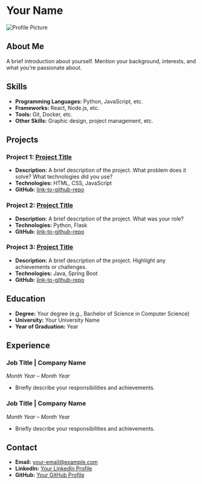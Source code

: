 # Your Name

![Profile Picture](link-to-your-image.jpg)

## About Me
A brief introduction about yourself. Mention your background, interests, and what you're passionate about.

## Skills
- **Programming Languages:** Python, JavaScript, etc.
- **Frameworks:** React, Node.js, etc.
- **Tools:** Git, Docker, etc.
- **Other Skills:** Graphic design, project management, etc.

## Projects

### Project 1: [Project Title](link-to-project)
- **Description:** A brief description of the project. What problem does it solve? What technologies did you use?
- **Technologies:** HTML, CSS, JavaScript
- **GitHub:** [link-to-github-repo](link-to-github)

### Project 2: [Project Title](link-to-project)
- **Description:** A brief description of the project. What was your role?
- **Technologies:** Python, Flask
- **GitHub:** [link-to-github-repo](link-to-github)

### Project 3: [Project Title](link-to-project)
- **Description:** A brief description of the project. Highlight any achievements or challenges.
- **Technologies:** Java, Spring Boot
- **GitHub:** [link-to-github-repo](link-to-github)

## Education
- **Degree:** Your degree (e.g., Bachelor of Science in Computer Science)
- **University:** Your University Name
- **Year of Graduation:** Year

## Experience

### Job Title | Company Name
*Month Year – Month Year*
- Briefly describe your responsibilities and achievements.

### Job Title | Company Name
*Month Year – Month Year*
- Briefly describe your responsibilities and achievements.

## Contact
- **Email:** [your-email@example.com](mailto:your-email@example.com)
- **LinkedIn:** [Your LinkedIn Profile](link-to-linkedin)
- **GitHub:** [Your GitHub Profile](link-to-github)